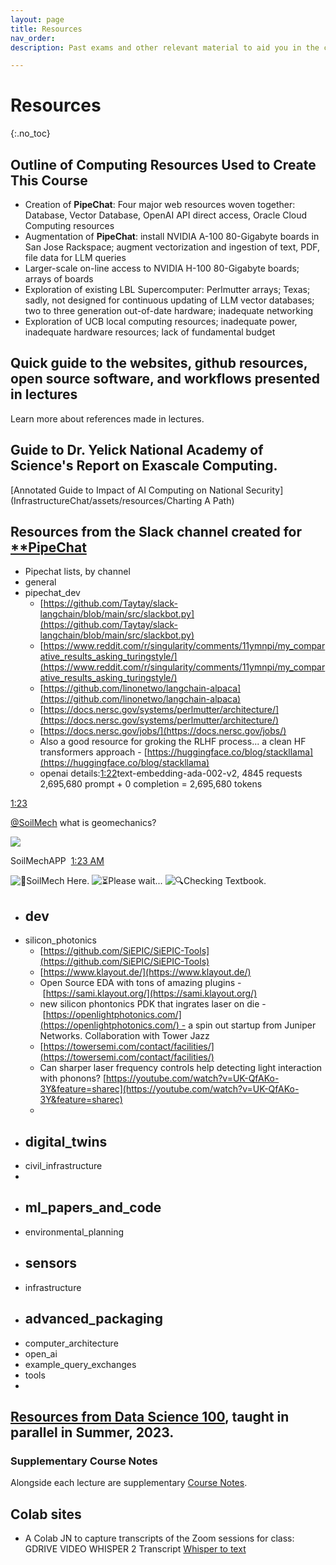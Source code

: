```yaml
---
layout: page
title: Resources
nav_order: 
description: Past exams and other relevant material to aid you in the course.

---
```


# Resources
{:.no_toc}

## Outline of Computing Resources Used to Create This Course
- Creation of **PipeChat**: Four major web resources woven together: Database, Vector Database, OpenAI API direct access, Oracle Cloud Computing resources
- Augmentation of **PipeChat**: install NVIDIA A-100 80-Gigabyte boards in San Jose Rackspace; augment vectorization and ingestion of text, PDF, file data for LLM queries
- Larger-scale on-line access to NVIDIA H-100 80-Gigabyte boards; arrays of boards
- Exploration of existing LBL Supercomputer: Perlmutter arrays; Texas;  sadly, not designed for continuous updating of LLM vector databases; two to three generation out-of-date hardware; inadequate networking
- Exploration of UCB local computing resources; inadequate power, inadequate hardware resources; lack of fundamental budget
## Quick guide to the websites, github resources, open source software, and workflows presented in lectures
Learn more about references made in lectures. 

## Guide to Dr. Yelick National Academy of Science's Report on Exascale Computing.
[Annotated Guide to Impact of AI Computing on National Security](InfrastructureChat/assets/resources/Charting A Path)

## Resources from the Slack channel created for [**PipeChat](https://app.slack.com/client/T04SR2E5R0S/C04TENERR32)
- Pipechat lists, by channel
- general
- pipechat_dev
	- [https://github.com/Taytay/slack-langchain/blob/main/src/slackbot.py](https://github.com/Taytay/slack-langchain/blob/main/src/slackbot.py)
	- [https://www.reddit.com/r/singularity/comments/11ymnpi/my_comparative_results_asking_turingstyle/](https://www.reddit.com/r/singularity/comments/11ymnpi/my_comparative_results_asking_turingstyle/)
	- [https://github.com/linonetwo/langchain-alpaca](https://github.com/linonetwo/langchain-alpaca)
	- [https://docs.nersc.gov/systems/perlmutter/architecture/](https://docs.nersc.gov/systems/perlmutter/architecture/)
	- [https://docs.nersc.gov/jobs/](https://docs.nersc.gov/jobs/)
	- Also a good resource for groking the RLHF process... a clean HF transformers approach - [https://huggingface.co/blog/stackllama](https://huggingface.co/blog/stackllama)
	- openai details:[1:22](https://3bmud.slack.com/archives/C0500F1CGD9/p1690532579835379)text-embedding-ada-002-v2, 4845 requests  
		2,695,680 prompt + 0 completion = 2,695,680 tokens

[1:23](https://3bmud.slack.com/archives/C0500F1CGD9/p1690532619677929)

[@SoilMech](https://3bmud.slack.com/team/U05HTJA2GN7) what is geomechanics?

[![](https://ca.slack-edge.com/T04SR2E5R0S-U05HTJA2GN7-996eeb98bd1a-48)](https://app.slack.com/team/U05HTJA2GN7)

SoilMechAPP  [1:23 AM](https://3bmud.slack.com/archives/C0500F1CGD9/p1690532621033669)  

![:mechanical_arm:](https://a.slack-edge.com/production-standard-emoji-assets/14.0/apple-medium/1f9be.png)SoilMech Here. ![:hourglass_flowing_sand:](https://a.slack-edge.com/production-standard-emoji-assets/14.0/apple-medium/23f3.png)Please wait... ![:mag:](https://a.slack-edge.com/production-standard-emoji-assets/14.0/apple-medium/1f50d.png)Checking Textbook.
- dev
	- 
- silicon_photonics
	- [https://github.com/SiEPIC/SiEPIC-Tools](https://github.com/SiEPIC/SiEPIC-Tools)
	- [https://www.klayout.de/](https://www.klayout.de/)
	- Open Source EDA with tons of amazing plugins - [https://sami.klayout.org/](https://sami.klayout.org/)
	- new silicon phontonics PDK that ingrates laser on die - [https://openlightphotonics.com/](https://openlightphotonics.com/) - a spin out startup from Juniper Networks. Collaboration with Tower Jazz
	- [https://towersemi.com/contact/facilities/](https://towersemi.com/contact/facilities/)
	- Can sharper laser frequency controls help detecting light interaction with phonons? [https://youtube.com/watch?v=UK-QfAKo-3Y&feature=sharec](https://youtube.com/watch?v=UK-QfAKo-3Y&feature=sharec)
	- 
- digital_twins
    - 
- civil_infrastructure
-   
- ml_papers_and_code
    -
- environmental_planning
- sensors
    - 
- infrastructure
- advanced_packaging
    - 
- computer_architecture
- open_ai
- example_query_exchanges
- tools
- 

##  [Resources from Data Science 100](https://ds100.org/su23/resources/ ), taught in parallel in Summer, 2023.


### Supplementary Course Notes
Alongside each lecture are supplementary [Course Notes](https://ds100.org/course-notes-su23/). 


## Colab sites

- A Colab JN to capture transcripts of the Zoom sessions for class: GDRIVE VIDEO WHISPER 2 Transcript [Whisper to text](https://colab.research.google.com/github/AndrewMayneProjects/Whisper/blob/main/WhisperVideoDrive.ipynb#scrollTo=PomTPiCR5ihc)


